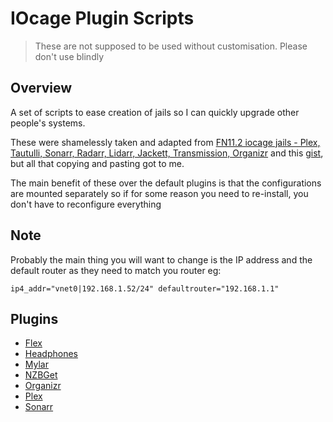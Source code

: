 # IOcage Plugin Scripts

> These are not supposed to be used without customisation. Please don't use blindly

## Overview

A set of scripts to ease creation of jails so I can quickly upgrade other people's systems.

These were shamelessly taken and adapted from [FN11.2 iocage jails - Plex, Tautulli, Sonarr, Radarr, Lidarr, Jackett, Transmission, Organizr](https://forums.freenas.org/index.php?resources/fn11-2-iocage-jails-plex-tautulli-sonarr-radarr-lidarr-jackett-transmission-organizr.58/) and this [gist](https://gist.github.com/mow4cash/e2fd4991bd2b787ca407a355d134b0ff), but all that copying and pasting got to me.

The main benefit of these over the default plugins is that the configurations are mounted separately so if for some reason you need to re-install, you don't have to reconfigure everything

## Note
Probably the main thing you will want to change is the IP address and the default router as they need to match you router
eg:
```
ip4_addr="vnet0|192.168.1.52/24" defaultrouter="192.168.1.1"
```

## Plugins

- [Flex](./plex/README.md)
- [Headphones](./headphones/README.md)
- [Mylar](./mylar/README.md)
- [NZBGet](./nzbget/README.md)
- [Organizr](./organizr/README.md)
- [Plex](./plex/README.md)
- [Sonarr](./sonarr/README.md)